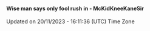 #### Wise man says only fool rush in - McKidKneeKaneSir
Updated on 20/11/2023 - 16:11:36 (UTC) Time Zone
